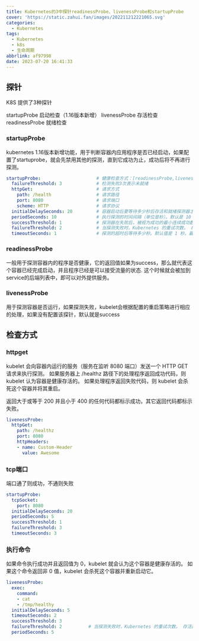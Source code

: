```yaml
---
title: Kubernetes的3中探针readinessProbe、livenessProbe和startupProbe
cover: 'https://static.zahui.fan/images/202211212221065.svg'
categories:
  - Kubernetes
tags:
  - Kubernetes
  - k8s
  - 生命周期
abbrlink: af97998
date: 2023-07-20 16:41:33
---
```


## 探针

K8S 提供了3种探针

startupProbe    启动检查（1.16版本新增）
livenessProbe   存活检查
readinessProbe  就绪检查

### startupProbe

kubernetes 1.16版本新增功能，用于判断容器内应用程序是否已经启动，如果配置了startuprobe，就会先禁用其他的探测，直到它成功为止，成功后将不再进行探测。

```yml
startupProbe:                     # 健康检查方式：[readinessProbe,livenessProbe,StartupProbe]
  failureThreshold: 3             # 检测失败3次表示未就绪
  httpGet:                        # 请求方式
    path: /health                 # 请求路径
    port: 8080                    # 请求端口
    scheme: HTTP                  # 请求协议
  initialDelaySeconds: 20         # 容器启动后要等待多少秒后存活和就绪探测器才被初始化，默认是 0 秒，最小值是 0。
  periodSeconds: 10               # 执行探测的时间间隔（单位是秒）。默认是 10 秒。最小值是 1。 
  successThreshold: 1             # 探测器在失败后，被视为成功的最小连续成功数。默认值是 1 存活和启动探测的这个值必须是1 最小值是 1
  failureThreshold: 2             # 当探测失败时，Kubernetes 的重试次数。 存活探测情况下的放弃就意味着重新启动容器。 就绪探测情况下的放弃 Pod 会被打上未就绪的标签。默认值是 3。最小值是 1。
  timeoutSeconds: 1               # 探测的超时后等待多少秒。默认值是 1 秒。最小值是 1。
```

### readinessProbe

一般用于探测容器内的程序是否健康，它的返回值如果为success，那么就代表这个容器已经完成启动，并且程序已经是可以接受流量的状态. 这个时候就会被加到service的后端列表中，即可以对外提供服务。

### livenessProbe

用于探测容器是否运行，如果探测失败，kubelet会根据配置的重启策略进行相应的处理，如果没有配置该探针，默认就是success


## 检查方式

### httpget

kubelet 会向容器内运行的服务（服务在监听 8080 端口）发送一个 HTTP GET 请求来执行探测。 如果服务器上 /healthz 路径下的处理程序返回成功代码，则 kubelet 认为容器是健康存活的。 如果处理程序返回失败代码，则 kubelet 会杀死这个容器并将其重启。

返回大于或等于 200 并且小于 400 的任何代码都标示成功，其它返回代码都标示失败。

```yml
livenessProbe:
  httpGet:
    path: /healthz
    port: 8080
    httpHeaders:
    - name: Custom-Header
      value: Awesome
```

### tcp端口

端口通了则成功，不通则失败

```yml
startupProbe:
  tcpSocket:
    port: 8080
  initialDelaySeconds: 20
  periodSeconds: 5
  successThreshold: 1
  failureThreshold: 3
  timeoutSeconds: 3
```

### 执行命令

如果命令执行成功并且返回值为 0，kubelet 就会认为这个容器是健康存活的。 如果这个命令返回非 0 值，kubelet 会杀死这个容器并重新启动它。

```yml
livenessProbe:
  exec:
    command:
    - cat
    - /tmp/healthy
  initialDelaySeconds: 5
  timeoutSeconds: 2
  successThreshold: 3
  failureThreshold: 2          # 当探测失败时，Kubernetes 的重试次数。 存活探测情况下的放弃就意味着重新启动容器。 就绪探测情况下的放弃 Pod 会被打上未就绪的标签。默认值是 3。最小值是 1。
  periodSeconds: 5
```